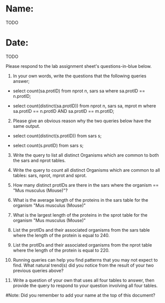 
# Name:
TODO

# Date:
TODO


Please respond to the lab assignment sheet's questions-in-blue below.



1. In your own words, write the questions that the following queries answer;

 - select count(sa.protID) from nprot n, sars sa where sa.protID == n.protID;

 - select count(distinct(sa.protID)) from nprot n, sars sa, mprot m where sa.protID ==
n.protID AND sa.protID == m.protID;


2. Please give an obvious reason why the two queries below have the same output.

 - select count(distinct(s.protID)) from sars s;

 - select count(s.protID) from sars s;


3. Write the query to list all distinct Organisms which are common to both the sars and nprot
tables.


4. Write the query to count all distinct Organisms which are common to all tables: sars, nprot,
mprot and sprot.


5. How many distinct protIDs are there in the sars where the organism == "Mus musculus (Mouse)"?


6. What is the average length of the proteins in the sars table for the organism "Mus musculus (Mouse)"


7. What is the largest length of the proteins in the sprot table for the organism "Mus musculus (Mouse)"


8. List the protIDs and their associated organisms from the sars table where the length of the
protein is equal to 240.


9. List the protIDs and their associated organisms from the nprot table where the length of the
protein is equal to 220.


10. Running queries can help you find patterns that you may not expect to find. What natural
trend(s) did you notice from the result of your two previous queries above?


11. Write a question of your own that uses all four tables to answer, then provide the query to
respond to your question involving all four tables.




#Note:
Did you remember to add your name at the top of this document?
